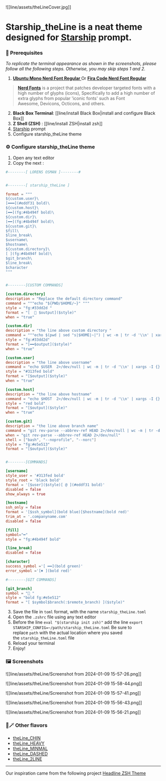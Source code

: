 ![[line/assets/theLineCover.jpg]]

# Starship_theLine is a neat theme designed for [Starship](https://starship.rs/) prompt.


### 🧩 Prerequisites
 *To replicate the terminal appearance as shown in the screenshots, please follow all the following steps. Otherwise, you may skip steps 1 and 2.*
1. **[Ubuntu Mono Nerd Font Regular ](https://github.com/ryanoasis/nerd-fonts/tree/master/patched-fonts/UbuntuMono/Regular)**
Or  **[Fira Code Nerd Font Regular](https://github.com/ryanoasis/nerd-fonts/tree/master/patched-fonts/FiraCode/Regular)** 

> [**Nerd Fonts**](https://github.com/ryanoasis/nerd-fonts/tree/master) is a project that patches developer targeted fonts with a high number of glyphs (icons), Specifically to add a high number of extra glyphs from popular 'iconic fonts' such as Font Awesome, Devicons, Octicons, and others.

2. **Black Box Terminal**: [[line/install Black Box|install and configure Black Box]]
3. **Z Shell (ZSH)** : [[line/install ZSH|install zsh]]
4. [Starship](https://starship.rs/) prompt
5. Configure starship_theLine theme
### ⚙️ Configure starship_theLine theme
1. Open any text editor
2. Copy the next :
```toml
#--------[ LORENS OSMAN ]--------#


#--------[ starship_theLine ]

format = """
${custom.user}\
[━━━](#eddf31 bold)\
${custom.host}\
[━━](fg:#4b494f bold)\
${custom.dir}\
[━━](fg:#4b494f bold)\
${custom.git}\
$fill\
$line_break\
$username\
$hostname\
${custom.directory}\
[ ](fg:#4b494f bold)\
$git_branch\
$line_break\
$character
"""


#--------[CUSTOM COMMANDS]

[custom.directory]
description = "Replace the default directory command"
command = """echo "${PWD/$HOME/~}" """
style = "fg:#33dd2d "
format = "[  󰉋 $output]($style)"
when = "true"

[custom.dir]
description = "the line above custom directory "
command = """echo $(pwd | sed "s|$HOME|~|") | wc -m | tr -d '\\n' | xargs -I {} seq -s '━' {} | tr -d '[:digit:]' """
style = "fg:#33dd2d"
format = "[━━$output]($style)"
when = "true"

[custom.user]
description = "the line above username"
command = "echo $USER  2>/dev/null | wc -m | tr -d '\\n' | xargs -I {} seq -s '━' {} | tr -d '[:digit:]' "
style = "#313fed bold"
format = "[$output]($style)"
when = "true"

[custom.host]
description = "the line above hostname"
command = "echo $HOST  2>/dev/null | wc -m | tr -d '\\n' | xargs -I {} seq -s '━' {} | tr -d '[:digit:]' "
style = "red bold"
format = "[$output]($style)"
when = "true"

[custom.git]
description = "the line above branch name"
command = "git rev-parse --abbrev-ref HEAD 2>/dev/null | wc -m | tr -d '\\n' | xargs -I {} seq -s '━' {} | tr -d '[:digit:]'| awk '{print $0 \"━━\"}'"
when = "git rev-parse --abbrev-ref HEAD 2>/dev/null"
shell = ["bash", "--noprofile", "--norc"]
style = "fg:#e5e513"
format = "[$output]($style)"


#--------[COMMANDS]

[username]
style_user = '#313fed bold'
style_root = 'black bold'
format = '[$user]($style)[ @ ](#eddf31 bold)'
disabled = false
show_always = true

[hostname]
ssh_only = false
format = '[$ssh_symbol](bold blue)[$hostname](bold red)'
trim_at = '.companyname.com'
disabled = false

[fill]
symbol="━"
style = "fg:#4b494f bold"

[line_break]
disabled = false

[character]
success_symbol ='[ ━━](bold green)'
error_symbol ='[✖ ](bold red)'

#--------[GIT COMMANDS]

[git_branch]
symbol = " "
style = "bold fg:#e5e512"
format = "[ $symbol$branch(:$remote_branch) ]($style)"


```
3. Save the file in `toml` format, with the name `starship_theLine.toml`
4. Open the `.zshrc` file using any text editor
5. Before the line `eval "$(starship init zsh)"` add the line `export STARSHIP_CONFIG=~/path/starship_theLine.toml` Be sure to replace `path` with the actual location where you saved the `starship_theLine.toml` file
6. Reload your terminal
7. Enjoy!
### 🖼️ Screenshots


![[line/assets/theLine/Screenshot from 2024-01-09 15-57-26.png]]

![[line/assets/theLine/Screenshot from 2024-01-09 15-58-44.png]]

![[line/assets/theLine/Screenshot from 2024-01-09 15-57-41.png]]

![[line/assets/theLine/Screenshot from 2024-01-09 15-56-43.png]]

![[line/assets/theLine/Screenshot from 2024-01-09 15-56-21.png]]
### 🤩🪄 Other flavors

- [theLine_CHIN]()
- [theLine_HEAVY]()
- [theLine_MINMAL]()
- [theLine_DASHED]()
- [theLine_2LINE]()











---
 Our inspiration came from the following project
[Headline ZSH Theme](https://github.com/Moarram/headline)

